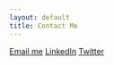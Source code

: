 ```yaml
---
layout: default
title: Contact Me 
---
```

[Email me](https://ieqld7xpcdf.typeform.com/to/tDN48PU7)
[LinkedIn](https://www.linkedin.com/in/jamesajinks/)
[Twitter](https://twitter.com/praisedpern)


